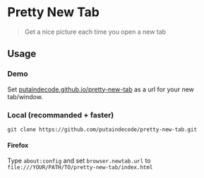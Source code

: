# Pretty New Tab

> Get a nice picture each time you open a new tab

## Usage

### Demo

Set [putaindecode.github.io/pretty-new-tab](http://putaindecode.github.io/pretty-new-tab/) as a url for your new tab/window.

### Local (recommanded + faster)

    git clone https://github.com/putaindecode/pretty-new-tab.git

#### Firefox

Type `about:config` and set `browser.newtab.url` to `file:///YOUR/PATH/TO/pretty-new-tab/index.html`
